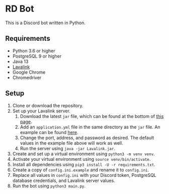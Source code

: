# RD Bot
This is a Discord bot written in Python.

## Requirements
* Python 3.6 or higher
* PostgreSQL 9 or higher
* Java 13
* [Lavalink](https://github.com/Frederikam/Lavalink)
* Google Chrome
* Chromedriver

## Setup
1. Clone or download the repository.
2. Set up your Lavalink server.
    1. Download the latest `jar` file, which can be found at the bottom of
       [this page](https://github.com/Frederikam/Lavalink).
    2. Add an `application.yml` file in the same directory as the `jar` file.
       An example can be found [here](https://github.com/Frederikam/Lavalink/blob/master/LavalinkServer/application.yml.example).
    3. Change the port, address, and password as desired.
       The default values in the example file above will work as well.
    4. Run the server using `java -jar Lavalink.jar`.
3. Create and set up a virtual environment using `python3 -m venv venv`.
4. Activate your virtual environment using `source venv/bin/activate`.
5. Install all dependencies using `pip3 install -U -r requirements.txt`.
6. Create a copy of `config.ini.example` and rename it to `config.ini`.
7. Replace all values in `config.ini` with your Discord token, PostgreSQL
   database credentials, and Lavalink server values.
8. Run the bot using `python3 main.py`.
